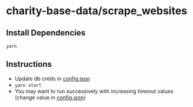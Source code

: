 # charity-base-data/scrape_websites

## Install Dependencies

```
yarn
```

## Instructions

* Update db creds in [config.json](./config.json)
* `yarn start`
* You may want to run successively with increasing timeout values (change value in [config.json](./config.json))
